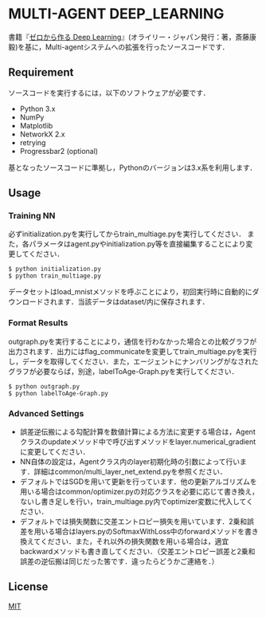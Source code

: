 MULTI-AGENT DEEP_LEARNING
=========================

書籍『[ゼロから作る Deep Learning](http://www.oreilly.co.jp/books/9784873117584/)』(オライリー・ジャパン発行：著，斎藤康毅)を基に，Multi-agentシステムへの拡張を行ったソースコードです．


## Requirement
ソースコードを実行するには，以下のソフトウェアが必要です．

* Python 3.x
* NumPy
* Matplotlib
* NetworkX 2.x
* retrying
* Progressbar2 (optional)

基となったソースコードに準拠し，Pythonのバージョンは3.x系を利用します．


## Usage
### Training NN
必ずinitialization.pyを実行してからtrain_multiage.pyを実行してください．  また，各パラメータはagent.pyやinitialization.py等を直接編集することにより変更してください．  
```
$ python initialization.py
$ python train_multiage.py
```
データセットはload_mnistメソッドを呼ぶことにより，初回実行時に自動的にダウンロードされます．当該データはdataset/内に保存されます．  

### Format Results
outgraph.pyを実行することにより，通信を行わなかった場合との比較グラフが出力されます．出力にはflag_communicateを変更してtrain_multiage.pyを実行し，データを取得してください．また，エージェントにナンバリングがなされたグラフが必要ならば，別途，labelToAge-Graph.pyを実行してください．
```
$ python outgraph.py
$ python labelToAge-Graph.py
```

### Advanced Settings
* 誤差逆伝搬による勾配計算を数値計算による方法に変更する場合は，Agentクラスのupdateメソッド中で呼び出すメソッドをlayer.numerical_gradientに変更してください．
* NN自体の設定は，Agentクラス内のlayer初期化時の引数によって行います．詳細はcommon/multi_layer_net_extend.pyを参照ください．
* デフォルトではSGDを用いて更新を行っています．他の更新アルゴリズムを用いる場合はcommon/optimizer.pyの対応クラスを必要に応じて書き換え，ないし書き足しを行い，train_multiage.py内でoptimizer変数に代入してください．
* デフォルトでは損失関数に交差エントロピー損失を用いています．2乗和誤差を用いる場合はlayers.pyのSoftmaxWithLoss中のforwardメソッドを書き換えてください．また，それ以外の損失関数を用いる場合は，適宜backwardメソッドも書き直してください．（交差エントロピー誤差と2乗和誤差の逆伝搬は同じだった筈です．違ったらどうかご連絡を．）


## License
[MIT](http://www.opensource.org/licenses/MIT)
